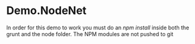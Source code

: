 Demo.NodeNet
============

In order for this demo to work you must do an _npm install_ inside both the grunt and the node folder.  The NPM modules are not pushed to git